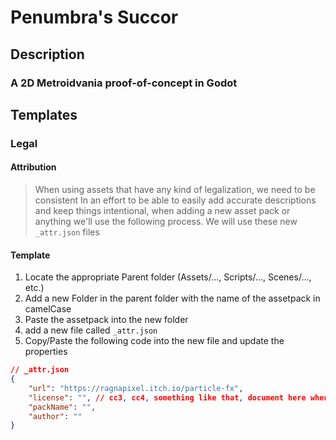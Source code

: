 # Penumbra's Succor

## Description

### A 2D Metroidvania proof-of-concept in Godot

## Templates

### Legal

#### Attribution

> When using assets that have any kind of legalization, we need to be consistent
> In an effort to be able to easily add accurate descriptions and keep things
> intentional, when adding a new asset pack or anything we'll use the following
> process.  We will use these new `_attr.json` files 

#### Template

1) Locate the appropriate Parent folder (Assets/..., Scripts/..., Scenes/..., etc.)
2) Add a new Folder in the parent folder with the name of the assetpack in camelCase
3) Paste the assetpack into the new folder
4) add a new file called `_attr.json`
5) Copy/Paste the following code into the new file and update the properties

```json
// _attr.json
{
    "url": "https://ragnapixel.itch.io/particle-fx",
    "license": "", // cc3, cc4, something like that, document here when you add a new license type
    "packName": "",
    "author": ""
}

```
